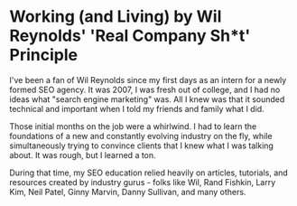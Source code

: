 # Working (and Living) by Wil Reynolds' 'Real Company Sh*t' Principle

I've been a fan of Wil Reynolds since my first days as an intern for a newly formed SEO agency. It was 2007, I was fresh out of college, and I had no ideas what "search engine marketing" was. All I knew was that it sounded technical and important when I told my friends and family what I did.

Those initial months on the job were a whirlwind. I had to learn the foundations of a new and constantly evolving industry on the fly, while simultaneously trying to convince clients that I knew what I was talking about. It was rough, but I learned a ton.

During that time, my SEO education relied heavily on articles, tutorials, and resources created by industry gurus - folks like Wil, Rand Fishkin, Larry Kim, Neil Patel, Ginny Marvin, Danny Sullivan, and many others.
